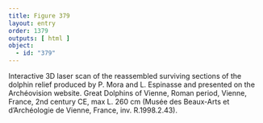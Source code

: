 ```yaml
---
title: Figure 379
layout: entry
order: 1379
outputs: [ html ]
object:
  - id: "379"
---
```


Interactive 3D laser scan of the reassembled surviving sections of the dolphin relief produced by P. Mora and L. Espinasse and presented on the Archéovision website. Great Dolphins of Vienne, Roman period, Vienne, France, 2nd century CE, max L. 260 cm (Musée des Beaux-Arts et d’Archéologie de Vienne, France, inv. R.1998.2.43).
